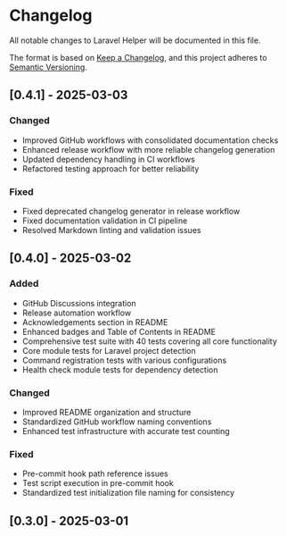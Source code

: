 # Changelog

All notable changes to Laravel Helper will be documented in this file.

The format is based on [Keep a Changelog](https://keepachangelog.com/en/1.0.0/),
and this project adheres to [Semantic Versioning](https://semver.org/spec/v2.0.0.html).

## [0.4.1] - 2025-03-03

### Changed
- Improved GitHub workflows with consolidated documentation checks
- Enhanced release workflow with more reliable changelog generation
- Updated dependency handling in CI workflows
- Refactored testing approach for better reliability

### Fixed
- Fixed deprecated changelog generator in release workflow
- Fixed documentation validation in CI pipeline
- Resolved Markdown linting and validation issues

## [0.4.0] - 2025-03-02

### Added
- GitHub Discussions integration
- Release automation workflow
- Acknowledgements section in README
- Enhanced badges and Table of Contents in README
- Comprehensive test suite with 40 tests covering all core functionality
- Core module tests for Laravel project detection
- Command registration tests with various configurations
- Health check module tests for dependency detection

### Changed
- Improved README organization and structure
- Standardized GitHub workflow naming conventions
- Enhanced test infrastructure with accurate test counting

### Fixed
- Pre-commit hook path reference issues
- Test script execution in pre-commit hook
- Standardized test initialization file naming for consistency

## [0.3.0] - 2025-03-01
